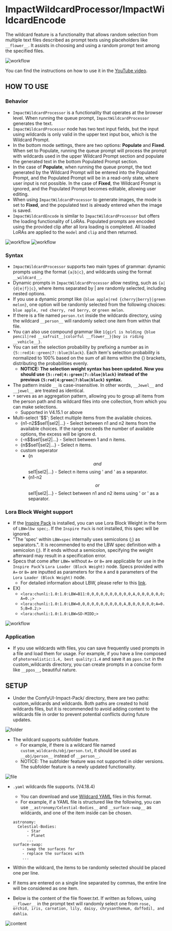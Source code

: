 # ImpactWildcardProcessor/ImpactWildcardEncode

The wildcard feature is a functionality that allows random selection from multiple text files described as prompt texts using placeholders like `__flower__`. It assists in choosing and using a random prompt text among the specified files.

![workflow](impact-wildcard-processor.png)

You can find the instructions on how to use it in the [YouTube video](https://www.youtube.com/watch?v=joNVYSIzA4k).


## HOW TO USE

### Behavior
* `ImpactWildcardProcessor` is a functionality that operates at the browser level. When running the queue prompt, `ImpactWildcardProcessor` generates the text.
* `ImpactWildcardProcessor` node has two text input fields, but the input using wildcards is only valid in the upper text input box, which is the Wildcard Prompt.
* In the bottom mode settings, there are two options: **Populate** and **Fixed**. When set to Populate, running the queue prompt will process the prompt with wildcards used in the upper Wildcard Prompt section and populate the generated text in the bottom Populated Prompt section.
* In the case of **Populate**, when running the queue prompt, the text generated by the Wildcard Prompt will be entered into the Populated Prompt, and the Populated Prompt will be in a read-only state, where user input is not possible. In the case of **Fixed**, the Wildcard Prompt is ignored, and the Populated Prompt becomes editable, allowing user editing.
* When using `ImpactWildcardProcessor` to generate images, the mode is set to **Fixed**, and the populated text is already entered when the image is saved.
* `ImpactWildcardEncode` is similar to `ImpactWildcardProcessor` but offers the loading functionality of LoRAs. Populated prompts are encoded using the provided clip after all lora loading is completed. All loaded LoRAs are applied to the `model` and `clip` and then returned.

![workflow](impact-wildcard-node.png)
![workflow](impact-wildcard-encode.png)


### Syntax
* `ImpactWildcardProcessor` supports two main types of grammar: dynamic prompts using the format `{a|b|c}`, and wildcards using the format `__wildcard__`.
* Dynamic prompts in `ImpactWildcardProcessor` allow nesting, such as `{a|{d|e|f}|c}`, where items separated by | are randomly selected, including nested options.
* If you use a dynamic prompt like `{blue apple|red {cherry|berry}|green melon}`, one option will be randomly selected from the following choices: `blue apple, red cherry, red berry,` or `green melon`.
* If there is a file named `person.txt` inside the wildcards directory, using the wildcard `__person__` will randomly select one item from within that file.
* You can also use compound grammar like `1{girl is holding {blue pencil|red __safruit__|colorful __flower__}|boy is riding __vehicle__}`.
* You can set the selection probability by prefixing a number as in `{5::red|4::green|7::blue|black}`. Each item's selection probability is normalized to 100% based on the sum of all items within the {} brackets, distributing the probabilities evenly.
  - **NOTICE: The selection weight syntax has been updated. Now you should use `{5::red|4::green|7::blue|black}` instead of the previous `{5:red|4:green|7:blue|black}` syntax.**
* The pattern inside `__` is case-insensitive. In other words, `__Jewel__` and `__jewel__` are treated as identical.
* `*` serves as an aggregation pattern, allowing you to group all items from the person path and its wildcard files into one collection, from which you can make selections.
  * Supported in V4.15.1 or above
* Multi-select '$$': Select multiple items from the available choices.
  * {n1-n2$$sel1|sel2|...} - Select between n1 and n2 items from the available choices. If the range exceeds the number of available options, the excess will be ignore d.
  * {-n$$sel1|sel2|...} - Select between 1 and n items.
  * {n$$sel1|sel2|...} - Select n items.
  * custom seperator
    * {n$$ and $$sel1|sel2|...} - Select n items using ' and ' as a separator.
    * {n1-n2$$ or $$sel1|sel2|...} - Select between n1 and n2 items using ' or ' as a separator.


### Lora Block Weight support
* If the [Inspire Pack](https://github.com/ltdrdata/ComfyUI-Inspire-Pack) is installed, you can use Lora Block Weight in the form of `LBW=lbw spec;`. If the `Inspire Pack` is not installed, this spec will be ignored.
* "The 'spec' within `LBW=spec` internally uses semicolons (;) as separators.". It is recommended to end the LBW spec definition with a semicolon (;). If it ends without a semicolon, specifying the weight afterward may result in a specification error.
* Specs that come after `LBW=` without `A=` or `B=` are applicable for use in the `Inspire Pack`'s `Lora Loader (Block Weight)` node. Specs provided with `A=` or `B=` are inputted as parameters for the `A` and `B` parameters of the `Lora Loader (Block Weight)` node.
  * For detailed information about LBW, please refer to this [link](https://github.com/ltdrdata/ComfyUI-extension-tutorials/blob/Main/ComfyUI-Inspire-Pack/tutorial/LoraBlockWeight.md).
* EX) 
  * `<lora:chunli:1.0:1.0:LBW=B11:0,0,0,0,0,0,0,0,0,0,A,0,0,0,0,0,0;A=0.;>`
  * `<lora:chunli:1.0:1.0:LBW=0,0,0,0,0,0,0,0,0,0,A,B,0,0,0,0,0;A=0.5;B=0.2;>`
  * `<lora:chunli:1.0:1.0:LBW=SD-MIDD;>`

![workflow](ImpactWildcard-LBW.jpg)


### Application
* If you use wildcards with files, you can save frequently used prompts in a file and load them for usage. For example, if you have a line composed of `photorealistic:1.4, best quality:1.4` and save it as `ppos.txt` in the custom_wildcards directory, you can create prompts in a concise form like `__ppos__`, beautiful nature.

## SETUP
* Under the ComfyUI-Impact-Pack/ directory, there are two paths: custom_wildcards and wildcards. Both paths are created to hold wildcards files, but it is recommended to avoid adding content to the wildcards file in order to prevent potential conflicts during future updates.

![folder](wildcard-folder.png)

* The wildcard supports subfolder feature.
  * For example, if there is a wildcard file named `custom_wildcards/obj/person.txt`, it should be used as `__obj/person__` instead of `__person__`.
  * NOTICE: The subfolder feature was not supported in older versions. The subfolder feature is a newly updated functionality.

![file](wildcard-file.png)

* `.yaml` wildcards file supports. (V4.18.4)
  * You can download and use [Wildcard YAML](https://civitai.com/models/138970/billions-of-wildcards-all-in-one) files in this format.
  * For example, if a YAML file is structured like the following, you can use `__astronomy/Celestial-Bodies__` and `__surface-swap__` as wildcards, and one of the item inside can be chosen.
  ```
  astronomy:
    Celestial-Bodies:
        - Star
        - Planet
        ...
  surface-swap:
      - swap the surfaces for
      - replace the surfaces with        
      ...
  ```

* Within the wildcard, the items to be randomly selected should be placed one per line.
* If items are entered on a single line separated by commas, the entire line will be considered as one item.
* Below is the content of the file flower.txt. If written as follows, using `__flower__` in the prompt text will randomly select one from `rose, orchid, iris, carnation, lily, daisy, chrysanthemum, daffodil, and dahlia`.

![content](wildcard-content.png)


